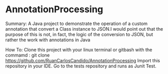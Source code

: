 # AnnotationProcessing
Summary: A Java project to demonstrate the operation of a custom annotation that convert a Class instance to JSON.I would point out that the purpose of this is not, in fact, the logic of the conversion to JSON, but rather the work with annotations in Java

How To: Clone this project with your linux terminal or gitbash with the commamd : 
git clone https://github.com/RuanCarlosCandido/AnnotationProcessing
Import this repository in your IDE. Go to the tests repository and runs as Junit Test.
